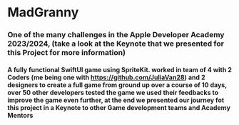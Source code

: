 # MadGranny

### One of the many challenges in the Apple Developer Academy 2023/2024, (take a look at the Keynote that we presented for this Project for more information)

#### A fully functional SwiftUI game using SpriteKit. worked in team of 4 with 2 Coders (me being one with https://github.com/JuliaVan28) and 2 designers to create a full game from ground up over a course of 10 days, over 50 other developers tested the game we used their feedbacks to improve the game even further, at the end we presented our journey fot this project in a Keynote to other Game development teams and Academy Mentors
